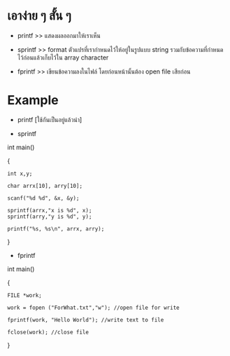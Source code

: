 # เอาง่าย ๆ สั้น ๆ #

- printf    >>   แสดงผลออกมาให้เราเห็น

- sprintf   >>   format ตัวแปรที่เรากำหนดไว้ให้อยู่ในรูปแบบ string รวมกับข้อความที่กำหนดไว้ก่อนแล้วเก็บไว้ใน array character

- fprintf   >>   เขียนข้อความลงในไฟล์ โดยก่อนหน้านั้นต้อง open file เสียก่อน

# Example #

- printf [ใช้กันเป็นอยู่แล้วน่า]

- sprintf 

int main()

{

	int x,y;
  
	char arrx[10], arry[10];
	
	scanf("%d %d", &x, &y);

	sprintf(arrx,"x is %d", x);
	sprintf(arry,"y is %d", y);

	printf("%s, %s\n", arrx, arry);
}

- fprintf

int main()

{

	FILE *work;

	work = fopen ("ForWhat.txt","w"); //open file for write

	fprintf(work, "Hello World"); //write text to file

	fclose(work); //close file
}


